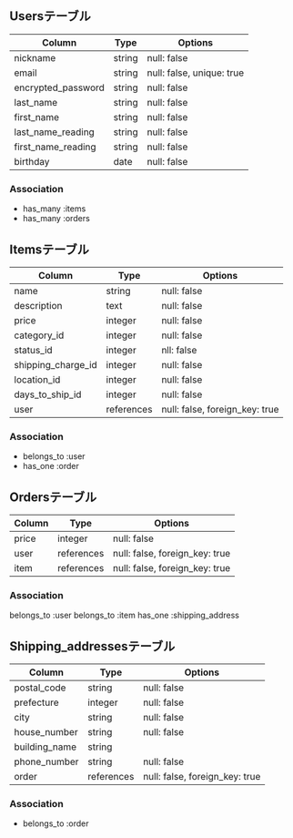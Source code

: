 ## Usersテーブル

|Column            |Type   |Options                  |
|------------------|-------|-------------------------|
|nickname          |string |null: false              |
|email             |string |null: false, unique: true|
|encrypted_password|string |null: false              |
|last_name         |string |null: false              |
|first_name        |string |null: false              |
|last_name_reading |string |null: false              |
|first_name_reading|string |null: false              |
|birthday          |date   |null: false              |

### Association
- has_many :items
- has_many :orders

## Itemsテーブル

|Column            |Type      |Options                       |
|------------------|----------|------------------------------|
|name              |string    |null: false                   |
|description       |text      |null: false                   |
|price             |integer   |null: false                   |
|category_id       |integer   |null: false                   |
|status_id         |integer   |nll: false                    |
|shipping_charge_id|integer   |null: false                   |
|location_id       |integer   |null: false                   |
|days_to_ship_id   |integer   |null: false                   |
|user              |references|null: false, foreign_key: true|

### Association
- belongs_to :user
- has_one :order

## Ordersテーブル

|Column|Type      |Options                       |
|------|----------|------------------------------|
|price |integer   |null: false                   |
|user  |references|null: false, foreign_key: true|
|item  |references|null: false, foreign_key: true|

### Association
belongs_to :user
belongs_to :item
has_one :shipping_address

## Shipping_addressesテーブル

|Column       |Type      |Options                       |
|-------------|----------|------------------------------|
|postal_code  |string    |null: false                   |
|prefecture   |integer   |null: false                   |
|city         |string    |null: false                   |
|house_number |string    |null: false                   |
|building_name|string    |                              |
|phone_number |string    |null: false                   |
|order        |references|null: false, foreign_key: true|

### Association
- belongs_to :order